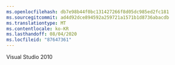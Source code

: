 ```yaml
---
ms.openlocfilehash: db7e98b44f0bc131427266f8d05dc985ed2fc181
ms.sourcegitcommit: ad4d92dce894592a259721a1571b1d8736abacdb
ms.translationtype: MT
ms.contentlocale: ko-KR
ms.lasthandoff: 08/04/2020
ms.locfileid: "87647361"
---
```

Visual Studio 2010
